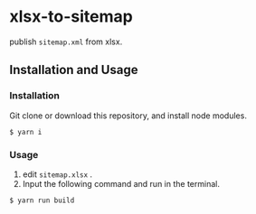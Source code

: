 # xlsx-to-sitemap


publish `sitemap.xml` from xlsx.

## Installation and Usage

### Installation

Git clone or download this repository, and install node modules.

```
$ yarn i
```

### Usage

1. edit `sitemap.xlsx` .
2. Input the following command and run in the terminal.

```
$ yarn run build
```
